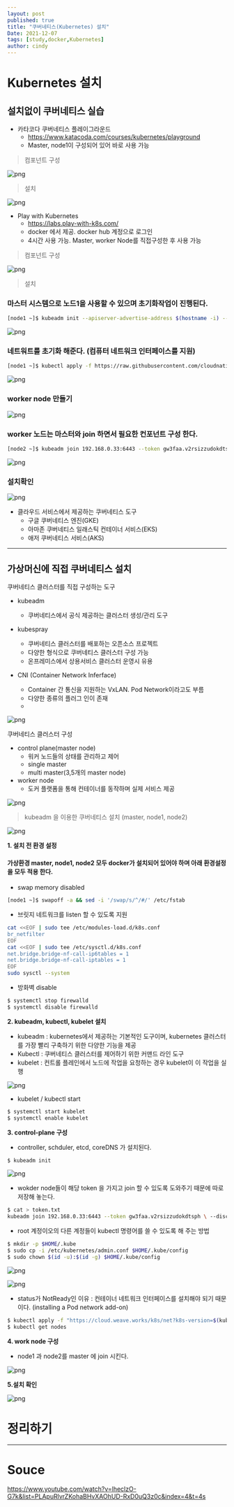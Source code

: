 ```yaml
---
layout: post
published: true
title: "쿠버네티스(Kubernetes) 설치"
Date: 2021-12-07
tags: [study,docker,Kubernetes]
author: cindy
---
```

# Kubernetes 설치

## 설치없이 쿠버네티스 실습
-  카타코다 쿠버네티스 플레이그라운드
   -  https://www.katacoda.com/courses/kubernetes/playground
   -  Master, node1이 구성되어 있어 바로 사용 가능
> 컴포넌트 구성

![png](/assets/img/Cindy/kubernetes/kubernetes_1.png)
> 설치

![png](/assets/img/Cindy/kubernetes/kubernetes_2.png)

-  Play with Kubernetes
   -  https://labs.play-with-k8s.com/
   -  docker 에서 제공. docker hub 계정으로 로그인
   -  4시간 사용 가능. Master, worker Node를 직접구성한 후 사용 가능
> 컴포넌트 구성

![png](/assets/img/Cindy/kubernetes/kubernetes_3.png)

> 설치

### 마스터 시스템으로 노드1을 사용할 수 있으며 초기화작업이 진행된다.
```bash
[node1 ~]$ kubeadm init --apiserver-advertise-address $(hostname -i) --pod-network-cidr 10.5.0.0/16
```
![png](/assets/img/Cindy/kubernetes/kubernetes_4.png)
### 네트워트를 초기화 해준다. (컴퓨터 네트워크 인터페이스를 지원)
```bash
[node1 ~]$ kubectl apply -f https://raw.githubusercontent.com/cloudnativelabs/kube-router/master/daemonset/kubeadm-kuberouter.yaml
```
![png](/assets/img/Cindy/kubernetes/kubernetes_5.png)

### worker node 만들기
![png](/assets/img/Cindy/kubernetes/kubernetes_6.png)

### worker 노드는 마스터와 join 하면서 필요한 컨포넌트 구성 한다.
```bash
[node2 ~]$ kubeadm join 192.168.0.33:6443 --token gw3faa.v2rsizzudokdtsph \ --discovery-token-ca-cert-hash sha256:3b0f59980ba4e7681cd722d0d791b630bacae7d3003f531c7a2d425de247ab7e
```
![png](/assets/img/Cindy/kubernetes/kubernetes_7.png)

### 설치확인
![png](/assets/img/Cindy/kubernetes/kubernetes_8.png)
  
- 클라우드 서비스에서 제공하는 쿠버네티스 도구
  - 구글 쿠버네티스 엔진(GKE)
  - 아마존 쿠버네티스 일래스틱 컨테이너 서비스(EKS)
  - 애저 쿠버네티스 서비스(AKS)  

---
## 가상머신에 직접 쿠버네티스 설치

쿠버네티스 클러스터를 직접 구성하는 도구
- kubeadm
  - 쿠버네티스에서 공식 제공하는 클러스터 생성/관리 도구
- kubespray
  - 쿠버네티스 클러스터를 배포하는 오픈소스 프로젝트
  - 다양한 형식으로 쿠버네티스 클러스터 구성 가능
  - 온프레미스에서 상용서비스 클러스터 운영시 유용

- CNI (Container Network Inferface)
  - Container 간 통신을 지원하는 VxLAN. Pod Network이라고도 부름
  - 다양한 종류의 플러그 인이 존재
  -  
![png](/assets/img/Cindy/kubernetes/kubernetes_9.png)

쿠버네티스 클러스터 구성
- control plane(master node)
  - 워커 노드들의 상태를 관리하고 제어
  - single master
  - multi master(3,5개의 master node)
- worker node
  - 도커 플랫폼을 통해 컨테이너를 동작하며 실제 서비스 제공
   
![png](/assets/img/Cindy/kubernetes/kubernetes_10.png)


> kubeadm 을 이용한 쿠버네티스 설치 (master, node1, node2)

![png](/assets/img/Cindy/kubernetes/kubernetes_11.png)

**1. 설치 전 환경 설정**
#### 가상환경 master, node1, node2 모두 docker가 설치되어 있어야 하며 아래 환경설정을 모두 적용 한다.

- swap memory disabled 
```bash
[node1 ~]$ swapoff -a && sed -i '/swap/s/^/#/' /etc/fstab
```
- 브릿지 네트워크를 listen 할 수 있도록 지원
```bash
cat <<EOF | sudo tee /etc/modules-load.d/k8s.conf
br_netfilter
EOF
cat <<EOF | sudo tee /etc/sysctl.d/k8s.conf
net.bridge.bridge-nf-call-ip6tables = 1
net.bridge.bridge-nf-call-iptables = 1
EOF
sudo sysctl --system
```
- 방화벽 disable
```bash
$ systemctl stop firewalld
$ systemctl disable firewalld
```

**2. kubeadm, kubectl, kubelet 설치**
  - kubeadm : kubernetes에서 제공하는 기본적인 도구이며, kubernetes 클러스터를 가장 빨리 구축하기 위한 다양한 기능을 제공
  - Kubectl : 쿠버네티스 클러스터를 제어하기 위한 커맨드 라인 도구
  - kubelet : 컨트롤 플레인에서 노드에 작업을 요청하는 경우 kubelet이 이 작업을 실행

![png](/assets/img/Cindy/kubernetes/kubernetes_20.png)

  - kubelet / kubectl start
```bash
$ systemctl start kubelet
$ systemctl enable kubelet
```

**3. control-plane 구성**
  - controller, schduler, etcd, coreDNS 가 설치된다.
```bash
$ kubeadm init
```
![png](/assets/img/Cindy/kubernetes/kubernetes_12.png)

  - wokder node들이 해당 token 을 가지고 join 할 수 있도록 도와주기 때문에 따로 저장해 놓는다.
```bash
$ cat > token.txt
kubeadm join 192.168.0.33:6443 --token gw3faa.v2rsizzudokdtsph \ --discovery-token-ca-cert-hash sha256:3b0f59980ba4e7681cd722d0d791b630bacae7d3003f531c7a2d425de247ab7e
```
  - root 계정이오의 다른 계정들이 kubectl 명령어를 쓸 수 있도록 해 주는 방법
```bash
$ mkdir -p $HOME/.kube
$ sudo cp -i /etc/kubernetes/admin.conf $HOME/.kube/config
$ sudo chown $(id -u):$(id -g) $HOME/.kube/config
```
![png](/assets/img/Cindy/kubernetes/kubernetes_14.png)

![png](/assets/img/Cindy/kubernetes/kubernetes_13.png)

  - status가 NotReady인 이유 : 컨테이너 네트워크 인터페이스를 설치해야 되기 때문이다. (installing a Pod network add-on)
```bash
$ kubectl apply -f "https://cloud.weave.works/k8s/net?k8s-version=$(kubectl version | base64 | tr -d '\n')"
$ kubectl get nodes
```

**4. work node 구성**
  - node1 과 node2를 master 에 join 시킨다.
  
![png](/assets/img/Cindy/kubernetes/kubernetes_15.png)

**5.설치 확인**

![png](/assets/img/Cindy/kubernetes/kubernetes_16.png)

# 정리하기

---
# Souce
https://www.youtube.com/watch?v=lheclzO-G7k&list=PLApuRlvrZKohaBHvXAOhUD-RxD0uQ3z0c&index=4&t=4s
